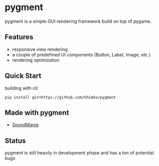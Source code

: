 # pygment
pygment is a simple GUI rendering framework build on top of pygame.

## Features
- responsive view rendering
- a couple of predefined UI components (Button, Label, Image, etc.)
- rendering optimization

## Quick Start
building with cli:
```shell
pip install git+https://github.com/hhimko/pygment
```

## Made with pygment
- [SoundMania](https://github.com/hhimko/SoundMania)

## Status
pygment is still heavily in development phase and has a ton of potential bugs
